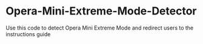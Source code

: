 # Opera-Mini-Extreme-Mode-Detector
Use this code to detect Opera Mini Extreme Mode and redirect users to the instructions guide
